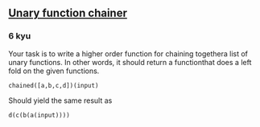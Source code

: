 <h2><a href=https://www.codewars.com/kata/54ca3e777120b56cb6000710/train/javascript target="_blank">Unary function chainer</a></h2><h3>6 kyu</h3><p>Your task is to write a higher order function for chaining togethera list of unary functions. In other words, it should return a functionthat does a left fold on the given functions.</p><pre><code class="language-python"><span class="cm-variable">chained</span>([<span class="cm-variable">a</span>,<span class="cm-variable">b</span>,<span class="cm-variable">c</span>,<span class="cm-variable">d</span>])(<span class="cm-builtin">input</span>)</code></pre><p>Should yield the same result as</p><pre><code class="language-python"><span class="cm-variable">d</span>(<span class="cm-variable">c</span>(<span class="cm-variable">b</span>(<span class="cm-variable">a</span>(<span class="cm-builtin">input</span>))))</code></pre>